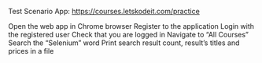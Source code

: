 Test Scenario
App: https://courses.letskodeit.com/practice 

Open the web app in Chrome browser
Register to the application
Login with the registered user
Check that you are logged in
Navigate to “All Courses”
Search the “Selenium” word
Print search result count, result’s titles and prices in a file 
